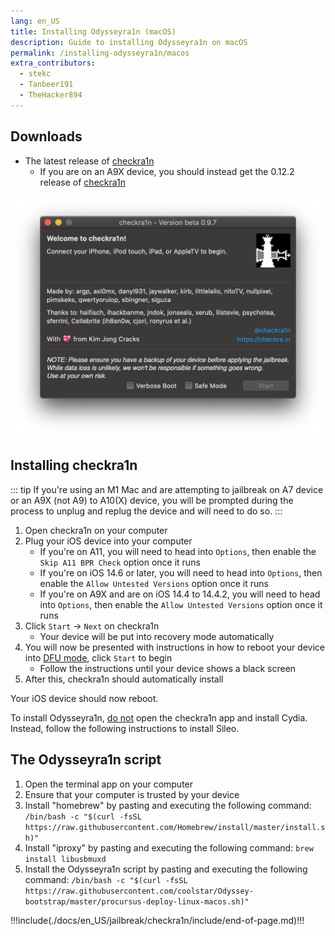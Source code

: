 ```yaml
---
lang: en_US
title: Installing Odysseyra1n (macOS)
description: Guide to installing Odysseyra1n on macOS
permalink: /installing-odysseyra1n/macos
extra_contributors:
  - stekc
  - Tanbeer191
  - TheHacker894
---
```


## Downloads

- The latest release of [checkra1n](https://checkra.in)
  - If you are on an A9X device, you should instead get the 0.12.2 release of [checkra1n](https://checkra.in/releases/0.12.2-beta#all-downloads)

![A screenshot of the checkra1n application](/assets/images/checkra1n.png)

## Installing checkra1n

::: tip
If you're using an M1 Mac and are attempting to jailbreak on A7 device or an A9X (not A9) to A10(X) device, you will be prompted during the process to unplug and replug the device and will need to do so.
:::

1. Open checkra1n on your computer
1. Plug your iOS device into your computer
    - If you're on A11, you will need to head into `Options`, then enable the `Skip A11 BPR Check` option once it runs
    - If you're on iOS 14.6 or later, you will need to head into `Options`, then enable the `Allow Untested Versions` option once it runs
    - If you're on A9X and are on iOS 14.4 to 14.4.2, you will need to head into `Options`, then enable the `Allow Untested Versions` option once it runs
1. Click `Start` -> `Next` on checkra1n
    - Your device will be put into recovery mode automatically
1. You will now be presented with instructions in how to reboot your device into [DFU mode](/faq/#what-is-dfu-mode), click `Start` to begin
    - Follow the instructions until your device shows a black screen
1. After this, checkra1n should automatically install

Your iOS device should now reboot.

To install Odysseyra1n, <u>do not</u> open the checkra1n app and install Cydia. Instead, follow the following instructions to install Sileo.

## The Odysseyra1n script

1. Open the terminal app on your computer
1. Ensure that your computer is trusted by your device
1. Install "homebrew" by pasting and executing the following command: `/bin/bash -c "$(curl -fsSL https://raw.githubusercontent.com/Homebrew/install/master/install.sh)"`
1. Install "iproxy" by pasting and executing the following command: `brew install libusbmuxd`
1. Install the Odysseyra1n script by pasting and executing the following command: `/bin/bash -c "$(curl -fsSL https://raw.githubusercontent.com/coolstar/Odyssey-bootstrap/master/procursus-deploy-linux-macos.sh)"`

!!!include(./docs/en_US/jailbreak/checkra1n/include/end-of-page.md)!!!
